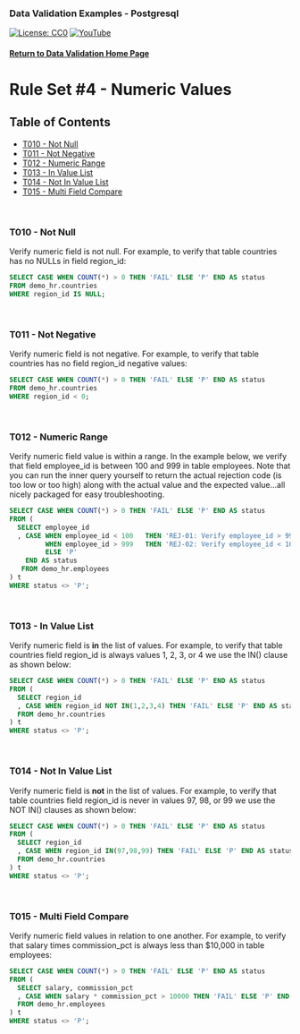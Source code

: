 ### Data Validation Examples - Postgresql
[![License: CC0](https://img.shields.io/badge/License-CC0-red)](LICENSE "Creative Commons Zero License by DataResearchLabs (effectively = Public Domain")
[![YouTube](https://img.shields.io/badge/YouTube-DataResearchLabs-brightgreen)](http://www.DataResearchLabs.com)
#### [Return to Data Validation Home Page](https://github.com/DataResearchLabs/sql_scripts/blob/main/data_validation_scripts.md)

# Rule Set #4 - Numeric Values

## Table of Contents
 - <a href="#t010">T010 - Not Null</a>
 - <a href="#t011">T011 - Not Negative</a>
 - <a href="#t012">T012 - Numeric Range</a>
 - <a href="#t013">T013 - In Value List</a>
 - <a href="#t014">T014 - Not In Value List</a>
 - <a href="#t015">T015 - Multi Field Compare</a>
<br>


<a id="t010" class="anchor" href="#t010" aria-hidden="true"> </a>
### T010 - Not Null
Verify numeric field is not null.  For example, to verify that table countries has no NULLs in field region_id:
```sql
SELECT CASE WHEN COUNT(*) > 0 THEN 'FAIL' ELSE 'P' END AS status
FROM demo_hr.countries
WHERE region_id IS NULL;
```
<br>


<a id="t011" class="anchor" href="#t011" aria-hidden="true"> </a>
### T011 - Not Negative
Verify numeric field is not negative.  For example, to verify that table countries has no field region_id negative values:
```sql
SELECT CASE WHEN COUNT(*) > 0 THEN 'FAIL' ELSE 'P' END AS status
FROM demo_hr.countries
WHERE region_id < 0;
```
<br>


<a id="t012" class="anchor" href="#t012" aria-hidden="true"> </a>
### T012 - Numeric Range
Verify numeric field value is within a range.  In the example below, we verify that field employee_id is between 100 and 999 in table employees.  Note that you can run the inner query yourself to return the actual rejection code (is too low or too high) along with the actual value and the expected value...all nicely packaged for easy troubleshooting.
```sql
SELECT CASE WHEN COUNT(*) > 0 THEN 'FAIL' ELSE 'P' END AS status
FROM (
  SELECT employee_id
  , CASE WHEN employee_id < 100   THEN 'REJ-01: Verify employee_id > 99|exp>99|act=' + CAST(employee_id AS VARCHAR(10))
         WHEN employee_id > 999   THEN 'REJ-02: Verify employee_id < 1000|exp<1000|act=' + CAST(employee_id AS VARCHAR(10))
         ELSE 'P'
    END AS status
   FROM demo_hr.employees
) t
WHERE status <> 'P';
```
<br>


<a id="t013" class="anchor" href="#t013" aria-hidden="true"> </a>
### T013 - In Value List
Verify numeric field is **in** the list of values.  For example, to verify that table countries field region_id is always values 1, 2, 3, or 4 we use the IN() clause as shown below:
```sql
SELECT CASE WHEN COUNT(*) > 0 THEN 'FAIL' ELSE 'P' END AS status
FROM (
  SELECT region_id
  , CASE WHEN region_id NOT IN(1,2,3,4) THEN 'FAIL' ELSE 'P' END AS status
  FROM demo_hr.countries
) t
WHERE status <> 'P';
```
<br>


<a id="t014" class="anchor" href="#t014" aria-hidden="true"> </a>
### T014 - Not In Value List
Verify numeric field is **not** in the list of values.  For example, to verify that table countries field region_id is never in values 97, 98, or 99 we use the NOT IN() clauses as shown below:
```sql
SELECT CASE WHEN COUNT(*) > 0 THEN 'FAIL' ELSE 'P' END AS status
FROM (
  SELECT region_id
  , CASE WHEN region_id IN(97,98,99) THEN 'FAIL' ELSE 'P' END AS status
  FROM demo_hr.countries
) t
WHERE status <> 'P';
```
<br>


<a id="t015" class="anchor" href="#t015" aria-hidden="true"> </a>
### T015 - Multi Field Compare
Verify numeric field values in relation to one another.  For example, to verify that salary times commission_pct is always less than $10,000 in table employees:
```sql
SELECT CASE WHEN COUNT(*) > 0 THEN 'FAIL' ELSE 'P' END AS status
FROM (
  SELECT salary, commission_pct
  , CASE WHEN salary * commission_pct > 10000 THEN 'FAIL' ELSE 'P' END AS status
  FROM demo_hr.employees
) t
WHERE status <> 'P';
```
<br>
